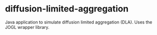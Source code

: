 # diffusion-limited-aggregation
Java application to simulate diffusion limited aggregation (DLA). Uses the JOGL wrapper library.
